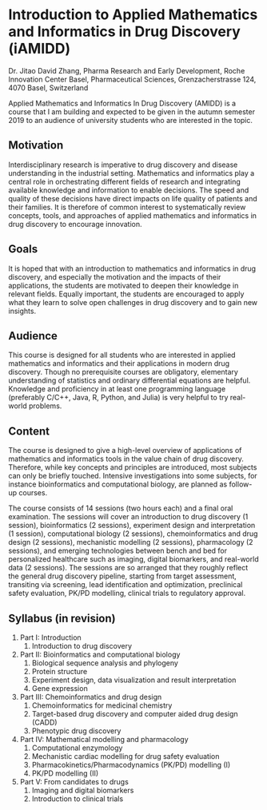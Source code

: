 Introduction to Applied Mathematics and Informatics in Drug Discovery (iAMIDD)
===

Dr. Jitao David Zhang, Pharma Research and Early Development, Roche Innovation Center Basel, Pharmaceutical Sciences, Grenzacherstrasse 124, 4070 Basel, Switzerland


Applied Mathematics and Informatics In Drug Discovery (AMIDD) is a course that I am building and expected to be given in the autumn semester 2019 to an audience of university students who are interested in the topic.

## Motivation

Interdisciplinary research is imperative to drug discovery and disease understanding in the industrial setting. Mathematics and informatics play a central role in orchestrating different fields of research and integrating available knowledge and information to enable decisions. The speed and quality of these decisions have direct impacts on life quality of patients and their families. It is therefore of common interest to systematically review concepts, tools, and approaches of applied mathematics and informatics in drug discovery to encourage innovation. 

## Goals 

It is hoped that with an introduction to mathematics and informatics in drug discovery, and especially the motivation and the impacts of their applications, the students are motivated to deepen their knowledge in relevant fields. Equally important, the students are encouraged to apply what they learn to solve open challenges in drug discovery and to gain new insights.

## Audience

This course is designed for all students who are interested in applied mathematics and informatics and their applications in modern drug discovery. Though no prerequisite courses are obligatory, elementary understanding of statistics and ordinary differential equations are helpful. Knowledge and proficiency in at least one programming language (preferably C/C++, Java, R, Python, and Julia) is very helpful to try real-world problems.

## Content

The course is designed to give a high-level overview of applications of mathematics and informatics tools in the value chain of drug discovery. Therefore, while key concepts and principles are introduced, most subjects can only be briefly touched. Intensive investigations into some subjects, for instance bioinformatics and computational biology, are planned as follow-up courses.

The course consists of 14 sessions (two hours each) and a final oral examination. The sessions will cover an introduction to drug discovery (1 session), bioinformatics (2 sessions),  experiment design and interpretation (1 session), computational biology (2 sessions), chemoinformatics and drug design (2 sessions), mechanistic modelling (2 sessions), pharmacology  (2 sessions), and emerging technologies between bench and bed for personalized healthcare such as imaging, digital biomarkers, and real-world data (2 sessions).  The sessions are so arranged that they roughly reflect the general drug discovery pipeline, starting from target assessment, transiting via screening, lead identification and optimization, preclinical safety evaluation, PK/PD modelling, clinical trials to regulatory approval.

## Syllabus (in revision)

1. Part I: Introduction
    1. Introduction to drug discovery
1. Part II: Bioinformatics and computational biology
    1. Biological sequence analysis and phylogeny
    2. Protein structure
    3. Experiment design, data visualization and result interpretation
    4. Gene expression
1. Part III: Chemoinformatics and drug design
    1. Chemoinformatics for medicinal chemistry
    2. Target-based drug discovery and computer aided drug design (CADD)
    3. Phenotypic drug discovery
1. Part IV: Mathematical modelling and pharmacology
    1. Computational enzymology
    1. Mechanistic cardiac modelling for drug safety evaluation
    1. Pharmacokinetics/Pharmacodynamics (PK/PD) modelling (I)
    1. PK/PD modelling (II)
1. Part V: From candidates to drugs
    1. Imaging and digital biomarkers
    1. Introduction to clinical trials
